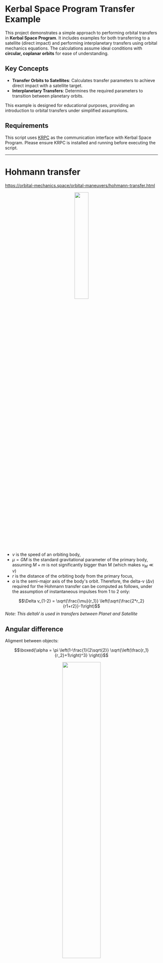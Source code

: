 # Kerbal Space Program Transfer Example

This project demonstrates a simple approach to performing orbital transfers in **Kerbal Space Program**. It includes examples for both transferring to a satellite (direct impact) and performing interplanetary transfers using orbital mechanics equations. The calculations assume ideal conditions with **circular, coplanar orbits** for ease of understanding.

## Key Concepts

- **Transfer Orbits to Satellites**: Calculates transfer parameters to achieve direct impact with a satellite target.
- **Interplanetary Transfers**: Determines the required parameters to transition between planetary orbits.

This example is designed for educational purposes, providing an introduction to orbital transfers under simplified assumptions.

## Requirements

This script uses [KRPC](https://krpc.github.io/krpc/) as the communication interface with Kerbal Space Program. Please ensure KRPC is installed and running before executing the script.


---
# Hohmann transfer
https://orbital-mechanics.space/orbital-maneuvers/hohmann-transfer.html
<p align="center">
     <img src="https://orbital-mechanics.space/_images/hohmann-transfer-orbit.svg" width="30%">
   </p>

* $v$ is the speed of an orbiting body,
* $\mu =GM$ is the standard gravitational parameter of the primary body, assuming $M+m$ is not significantly bigger than M (which makes $v_{M}\ll v$)
* $r$  is the distance of the orbiting body from the primary focus,
* $a$ is the semi-major axis of the body's orbit.
Therefore, the delta-v (Δv) required for the Hohmann transfer can be computed as follows, under the assumption of instantaneous impulses from 1 to 2 only:

$$\Delta v_{1-2} = \sqrt{\frac{\mu}{r_1}} \left(\sqrt{\frac{2*r_2}{r1+r2}}-1\right)$$ 
*Note: This deltaV is used in transfers between Planet and Satellite*

## Angular difference
Aligment between objects:

$$\boxed{\alpha = \pi \left(1-\frac{1}{2\sqrt{2}} \sqrt{\left(\frac{r_1}{r_2}+1\right)^3} \right)}$$


<p align="center">
     <img src="https://orbital-mechanics.space/_images/interplanetary-phase-angle.svg" width="50%">
   </p>

## Current angle
Using the inner producto to get the angle between body and craft.

$$cos(\theta) = \frac{\left<U.V\right>}{\left|\left|U\right|\right|\left|\left|V\right|\right|}$$

---

# Escape angle and DeltaV for interplanetary transfer
https://orbital-mechanics.space/interplanetary-maneuvers/planetary-departure-trajectory.html

<p align="center">
     <img src="https://orbital-mechanics.space/_images/interplanetary-transfer.svg" width="100%">
   </p>


All interplanetary bodies such as comets or asteroids that approach the Kerbin, or any spacecraft we want to send to other planets, must be on a hyperbolic trajectory. Whereas a parabolic trajectory has zero velocity at infinite radius, the hyperbolic trajectory has some non-zero velocity.

<p align="center">
     <img src="https://orbital-mechanics.space/_images/interplanetary-departure.svg" width="50%">
   </p>

* The escape velocity from the parking orbit considere the deltaV from the orbit velocity of the space craft and the velocity of the planet around the Sun as $v_\infty = Δv_t$

* The escape angle from the parking orbit depends on $v_\infty$ an the orbital parameters. $r_p$ is the parking orbit radius and $\mu_{planet}$ is the gravitational pull of the body

#### 1. Semi-major Axis of the Transfer Orbit

For a Hohmann transfer between the origin and target planets (e.g., from Kerbin to Duna), the **semi-major axis** of the transfer orbit is:

$$a_t = \frac{r_{\text{origin}} + r_{\text{target}}}{2}$$

where:
- $r_{\text{origin}}$ is the radius of the origin planet’s orbit around the Sun.
- $r_{\text{target}}$ is the radius of the target planet’s orbit around the Sun.

#### 2. Specific Orbital Energy of the Transfer Orbit

The **specific orbital energy** of the transfer orbit is:

$$\epsilon_t = -\frac{\mu_{\text{Sun}}}{2 a_t}$$

where:
- $\mu_{\text{Sun}} $ is the gravitational parameter of the Sun (\( \mu = GM \), where \( G \) is the gravitational constant and \( M \) is the Sun's mass).
- $a_t $ is the semi-major axis of the transfer orbit.


#### 3. Velocity in the Origin’s Orbit Around the Sun

The orbital velocity of the origin planet in its heliocentric orbit is:

$$v_{\text{origin}} = \sqrt{\frac{\mu_{\text{Sun}}}{r_{\text{origin}}}}$$

where $ r_{\text{origin}} $ is the radius of the origin planet’s orbit around the Sun.


#### 4. Velocity in the Transfer Orbit at the Starting Point

The velocity in the transfer orbit at the radius of the origin planet's orbit is:

$$v_{\text{transfer}} = \sqrt{2 \left( \epsilon_t + \frac{\mu_{\text{Sun}}}{r_{\text{origin}}} \right)}$$

where:
- $\epsilon_t $ is the specific orbital energy of the transfer orbit.
- $\frac{\mu_{\text{Sun}}}{r_{\text{origin}}} $ represents the gravitational potential energy at the origin planet’s orbit radius.


#### 5. Excess Velocity at Infinity

The **excess velocity** \( v_{\infty} \) is the difference between the transfer orbit velocity and the origin planet's orbital velocity:

$$v_{\infty} = |v_{\text{origin}} - v_{\text{transfer}}|$$


#### 6. Velocity at Periapsis of the Hyperbolic Escape Orbit

The velocity at the **periapsis** of the hyperbolic escape orbit is:

$$v_{\text{escape}} = \sqrt{v_{\infty}^2 + \frac{2 \mu_{\text{origin}}}{r_{\text{parking}}}}$$

where:
- $v_{\infty} $ is the excess velocity at infinity.
- $\frac{2 \mu_{\text{origin}}}{r_{\text{parking}}} $ is the velocity due to the origin planet's gravity at the radius of the parking orbit.


#### 7. Delta-v for Escape

The required delta-v for escaping the origin planet is the difference between the velocity at periapsis of the hyperbolic escape orbit and the velocity in the parking orbit:

$$\Delta v_{\text{escape}} = |v_{\text{escape}} - v_{\text{parking}}|$$

where:
$v_{\text{parking}} = \sqrt{\frac{\mu_{\text{origin}}}{r_{\text{parking}}}} $ is the orbital velocity in the parking orbit.


#### 8. Eccentricity of the Escape Orbit and Escape Angle

The **eccentricity** of the hyperbolic escape orbit is:

$$e_{\text{escape}} = 1 + \frac{r_{\text{parking}} \cdot v_{\infty}^2}{\mu_{\text{origin}}}$$

The **escape angle** $\eta$ is:

$$\boxed{\eta = \cos^{-1}\left(-\frac{1}{e_{\text{escape}}}\right)}$$

where:
- $e_{\text{escape}} $ is the eccentricity of the hyperbolic escape orbit.

This escape angle, $\eta$, represents the angle between the tangential vector at periapsis and the direction of departure along the hyperbolic trajectory.
